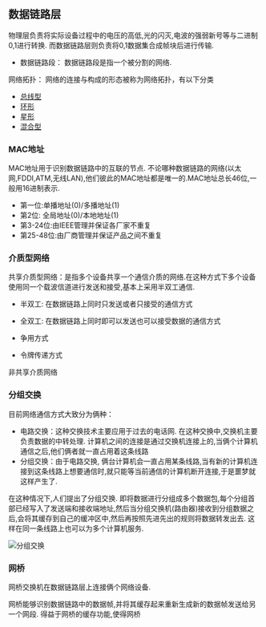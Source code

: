 ##  数据链路层
物理层负责将实际设备过程中的电压的高低,光的闪灭,电波的强弱新号等与二进制0,1进行转换. 而数据链路层则负责将0,1数据集合成帧块后进行传输.

* 数据链路段： 数据链路段是指一个被分割的网络.

网络拓扑： 网络的连接与构成的形态被称为网络拓扑，有以下分类
* [总线型]()
* [环形]()
* [星形]()
* [混合型]()

### MAC地址
MAC地址用于识别数据链路中的互联的节点. 不论哪种数据链路的网络(以太网,FDDI,ATM,无线LAN),他们彼此的MAC地址都是唯一的.MAC地址总长46位,一般用16进制表示.
* 第一位:单播地址(0)/多播地址(1)
* 第2位: 全局地址(0)/本地地址(1)
* 第3-24位:由IEEE管理并保证各厂家不重复
* 第25-48位:由厂商管理并保证产品之间不重复

### 介质型网络
共享介质型网络：是指多个设备共享一个通信介质的网络.在这种方式下多个设备使用同一个载波信道进行发送和接受,基本上采用半双工通信.
* 半双工: 在数据链路上同时只发送或者只接受的通信方式
* 全双工: 在数据链路上同时即可以发送也可以接受数据的通信方式

* 争用方式
* 令牌传递方式

非共享介质网络

### 分组交换
目前网络通信方式大致分为俩种：
* 电路交换：这种交换技术主要应用于过去的电话网. 在这种交换中,交换机主要负责数据的中转处理. 计算机之间的连接是通过交换机连接上的,当俩个计算机通信之后,他们俩者就一直占用着这条线路
* 分组交换：由于电路交换, 俩台计算机会一直占用某条线路,当有新的计算机连接到这条线路上想要通信时,就只能等当前通信的计算机断开连接,于是噩梦就这样产生了.

在这种情况下,人们提出了分组交换. 即将数据进行分组成多个数据包,每个分组首部已经写入了发送端和接收端地址,然后当分组交换机(路由器)接收到分组数据之后,会将其缓存到自己的缓冲区中,然后再按照先进先出的规则将数据转发出去. 这样在同一条线路上也可以为多个计算机服务.

![分组交换](https://raw.githubusercontent.com/ming15/blog-website/images/net/%E5%88%86%E7%BB%84%E4%BA%A4%E6%8D%A2.jpg)

### 网桥
网桥交换机在数据链路层上连接俩个网络设备.

网桥能够识别数据链路中的数据帧,并将其缓存起来重新生成新的数据帧发送给另一个网段. 得益于网桥的缓存功能,使得网桥
